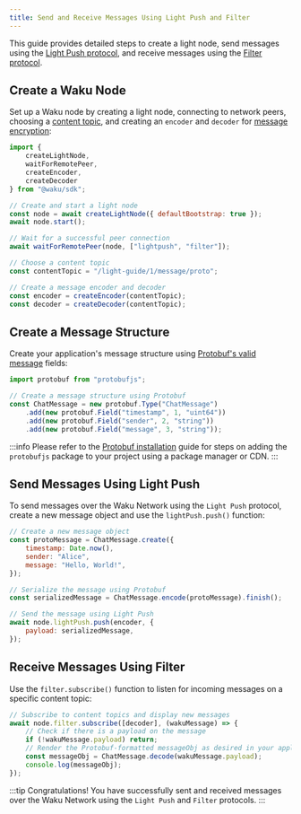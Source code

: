 ```yaml
---
title: Send and Receive Messages Using Light Push and Filter
---
```


This guide provides detailed steps to create a light node, send messages using the [Light Push protocol](/overview/concepts/protocols#light-push), and receive messages using the [Filter protocol](/overview/concepts/protocols#filter).

## Create a Waku Node

Set up a Waku node by creating a light node, connecting to network peers, choosing a [content topic](/overview/concepts/content-topics), and creating an `encoder` and `decoder` for [message encryption](https://rfc.vac.dev/spec/26/):

```js
import {
    createLightNode,
    waitForRemotePeer,
    createEncoder,
    createDecoder
} from "@waku/sdk";

// Create and start a light node
const node = await createLightNode({ defaultBootstrap: true });
await node.start();

// Wait for a successful peer connection
await waitForRemotePeer(node, ["lightpush", "filter"]);

// Choose a content topic
const contentTopic = "/light-guide/1/message/proto";

// Create a message encoder and decoder
const encoder = createEncoder(contentTopic);
const decoder = createDecoder(contentTopic);
```

## Create a Message Structure

Create your application's message structure using [Protobuf's valid message](https://github.com/protobufjs/protobuf.js#usage) fields:

```js
import protobuf from "protobufjs";

// Create a message structure using Protobuf
const ChatMessage = new protobuf.Type("ChatMessage")
	.add(new protobuf.Field("timestamp", 1, "uint64"))
	.add(new protobuf.Field("sender", 2, "string"))
	.add(new protobuf.Field("message", 3, "string"));
```

:::info
Please refer to the [Protobuf installation](/guides/js-waku/quick-start#create-a-message-structure) guide for steps on adding the `protobufjs` package to your project using a package manager or CDN.
:::

## Send Messages Using Light Push

To send messages over the Waku Network using the `Light Push` protocol, create a new message object and use the `lightPush.push()` function:

```js
// Create a new message object
const protoMessage = ChatMessage.create({
    timestamp: Date.now(),
    sender: "Alice",
    message: "Hello, World!",
});

// Serialize the message using Protobuf
const serializedMessage = ChatMessage.encode(protoMessage).finish();

// Send the message using Light Push
await node.lightPush.push(encoder, {
    payload: serializedMessage,
});
```

## Receive Messages Using Filter

Use the `filter.subscribe()` function to listen for incoming messages on a specific content topic:

```js
// Subscribe to content topics and display new messages
await node.filter.subscribe([decoder], (wakuMessage) => {
	// Check if there is a payload on the message
	if (!wakuMessage.payload) return;
	// Render the Protobuf-formatted messageObj as desired in your application
    const messageObj = ChatMessage.decode(wakuMessage.payload);
    console.log(messageObj);
});
```

:::tip Congratulations!
You have successfully sent and received messages over the Waku Network using the `Light Push` and `Filter` protocols.
:::